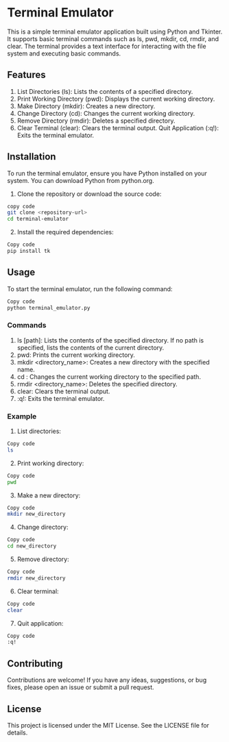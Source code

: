 # Terminal Emulator
This is a simple terminal emulator application built using Python and Tkinter. It supports basic terminal commands such as ls, pwd, mkdir, cd, rmdir, and clear. The terminal provides a text interface for interacting with the file system and executing basic commands.

## Features
1. List Directories (ls): Lists the contents of a specified directory.
2. Print Working Directory (pwd): Displays the current working directory.
3. Make Directory (mkdir): Creates a new directory.
4. Change Directory (cd): Changes the current working directory.
5. Remove Directory (rmdir): Deletes a specified directory.
6. Clear Terminal (clear): Clears the terminal output.
Quit Application (:q!): Exits the terminal emulator.

## Installation
To run the terminal emulator, ensure you have Python installed on your system. You can download Python from python.org.

1. Clone the repository or download the source code:
``` bash
copy code
git clone <repository-url>
cd terminal-emulator
``` 

2. Install the required dependencies:
``` bash
Copy code
pip install tk
```

## Usage
To start the terminal emulator, run the following command:
```bash
Copy code
python terminal_emulator.py
```

### Commands
1. ls [path]: Lists the contents of the specified directory. If no path is specified, lists the contents of the current directory.
2. pwd: Prints the current working directory.
3. mkdir <directory_name>: Creates a new directory with the specified name.
4. cd <path>: Changes the current working directory to the specified path.
5. rmdir <directory_name>: Deletes the specified directory.
6. clear: Clears the terminal output.
7. :q!: Exits the terminal emulator.

### Example
1. List directories:
```bash
Copy code
ls
```

2. Print working directory:
```bash
Copy code
pwd
```
3. Make a new directory:
```bash
Copy code
mkdir new_directory
```

4. Change directory:

```bash
Copy code
cd new_directory
```

5. Remove directory:
```bash
Copy code
rmdir new_directory
```

6. Clear terminal:
```bash
Copy code
clear
```

7. Quit application:

```bash
Copy code
:q!
```

## Contributing
Contributions are welcome! If you have any ideas, suggestions, or bug fixes, please open an issue or submit a pull request.

## License
This project is licensed under the MIT License. See the LICENSE file for details.